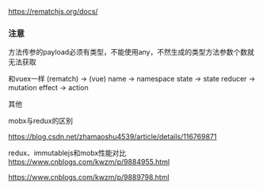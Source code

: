 https://rematchjs.org/docs/

### 注意
方法传参的payload必须有类型，不能使用any，不然生成的类型方法参数个数就无法获取


和vuex一样
(rematch)     ->      (vue)
  name        ->      namespace
  state       ->      state
  reducer     ->      mutation
  effect      ->      action

其他

mobx与redux的区别

https://blog.csdn.net/zhamaoshu4539/article/details/116769871

redux、immutablejs和mobx性能对比
https://www.cnblogs.com/kwzm/p/9884955.html

https://www.cnblogs.com/kwzm/p/9889798.html